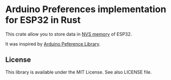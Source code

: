 # Arduino Preferences implementation for ESP32 in Rust

This crate allow you to store data in [NVS memory](https://docs.espressif.com/projects/esp-idf/en/stable/esp32/api-reference/storage/nvs_flash.html) of ESP32.

It was inspired by [Arduino Peference Library](https://docs.arduino.cc/libraries/preferences/).

## License

This library is available under the MIT License. See also LICENSE file.